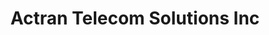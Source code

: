 ---
title: "Actran Telecom Solutions Inc"
url: /tacloban-city/actran-telecom-solutions-inc/
shop: Allgemein
---